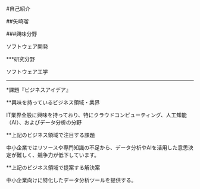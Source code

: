 #自己紹介

##矢崎瑠

###興味分野

ソフトウェア開発

***研究分野

ソフトウェア工学

* * *
*課題『ビジネスアイデア』

**興味を持っているビジネス領域・業界

IT業界全般に興味を持っており、特にクラウドコンピューティング、人工知能（AI）、およびデータ分析の分野

**上記のビジネス領域で注目する課題

中小企業ではリソースや専門知識の不足から、データ分析やAIを活用した意思決定が難しく、競争力が低下しています。

**上記のビジネス領域で提案する解決案

中小企業向けに特化したデータ分析ツールを提供する。
